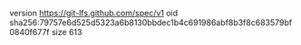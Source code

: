 version https://git-lfs.github.com/spec/v1
oid sha256:79757e6d525d5323a6b8130bbdec1b4c691986abf8b3f8c683579bf0840f677f
size 613
